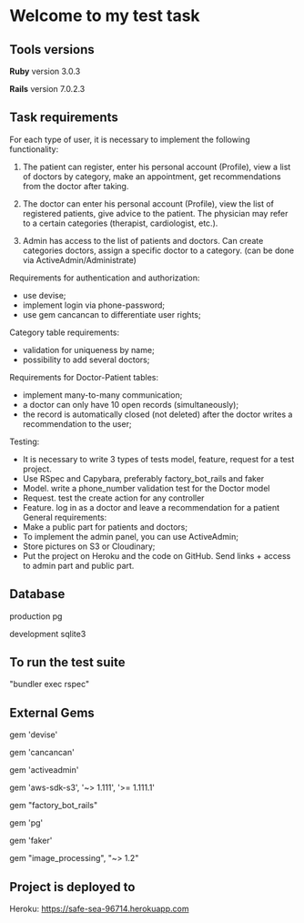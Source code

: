 # Welcome to my test task

## Tools versions


**Ruby** version 3.0.3

**Rails** version 7.0.2.3

## Task requirements
For each type of user, it is necessary to implement the following functionality:
1. The patient can register, enter his personal account (Profile),
view a list of doctors by category, make an appointment, get
recommendations from the doctor after taking.

2. The doctor can enter his personal account (Profile), view the list of registered
patients, give advice to the patient. The physician may refer to a certain
categories (therapist, cardiologist, etc.).

1. Admin has access to the list of patients and doctors. Can create categories
doctors, assign a specific doctor to a category. (can be done via
ActiveAdmin/Administrate)

Requirements for authentication and authorization:
- use devise;
- implement login via phone-password;
- use gem cancancan to differentiate user rights;

Category table requirements:
- validation for uniqueness by name;
- possibility to add several doctors;

Requirements for Doctor-Patient tables:
- implement many-to-many communication;
- a doctor can only have 10 open records (simultaneously);
- the record is automatically closed (not deleted) after the doctor writes
a recommendation to the user;

Testing:
- It is necessary to write 3 types of tests model, feature, request for a test project.
- Use RSpec and Capybara, preferably factory_bot_rails and faker
- Model. write a phone_number validation test for the Doctor model
- Request. test the create action for any controller
- Feature. log in as a doctor and leave a recommendation for a patient General requirements:
- Make a public part for patients and doctors;
- To implement the admin panel, you can use ActiveAdmin;
- Store pictures on S3 or Cloudinary;
- Put the project on Heroku and the code on GitHub. Send links + access to
admin part and public part.


 
 ## Database 
 production pg 
 
 development sqlite3
 
## To run the test suite 

"bundler exec rspec"

 ## External Gems
 
gem 'devise'

gem 'cancancan'

gem 'activeadmin'

gem 'aws-sdk-s3', '~> 1.111', '>= 1.111.1'

gem "factory_bot_rails"

gem 'pg'

gem 'faker'

gem "image_processing", "~> 1.2"
 
 ## Project is deployed to

 Heroku: https://safe-sea-96714.herokuapp.com



